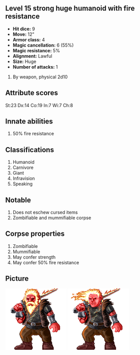 ## Level 15 strong huge humanoid with fire resistance

- **Hit dice:** 9
- **Move:** 12"
- **Armor class:** 4
- **Magic cancellation:** 6 (55%)
- **Magic resistance:** 5%
- **Alignment:** Lawful
- **Size:** Huge
- **Number of attacks:** 1
1. By weapon, physical 2d10

## Attribute scores

St:23 Dx:14 Co:19 In:7 Wi:7 Ch:8

## Innate abilities

1. 50% fire resistance

## Classifications

1. Humanoid
2. Carnivore
3. Giant
4. Infravision
5. Speaking

## Notable

1. Does not eschew cursed items
2. Zombifiable and mummifiable corpse

## Corpse properties

1. Zombifiable
2. Mummifiable
3. May confer strength
4. May confer 50% fire resistance

## Picture

![Fire giant](https://github.com/hyvanmielenpelit/GnollHackTileSet/blob/main/Monsters/fire_giant/fire_giant.png) ![Fire giantess](https://github.com/hyvanmielenpelit/GnollHackTileSet/blob/main/Monsters/fire_giant/fire_giant_female.png)
